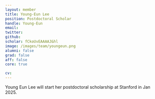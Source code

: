 ```yaml
---
layout: member
title: Young-Eun Lee
position: Postdoctoral Scholar
handle: Young-Eun
email:
twitter:
github:
scholar: fCkoUvEAAAAJ&hl
image: /images/team/youngeun.png
alumni: false
grad: false
aff: false
core: true

cv:
---
```


Young Eun Lee will start her postdoctoral scholarship at Stanford in Jan 2025.
